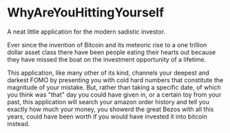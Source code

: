# WhyAreYouHittingYourself
A neat little application for the modern sadistic investor. 

Ever since the invention of Bitcoin and its meteoric rise to a one trillion dollar asset class 
there have been people eating their hearts out because they have missed the boat on the investment opportunity of a lifetime.

This application, like many other of its kind, channels your deepest and darkest FOMO by presenting you with cold hard numbers that constitute the magnitude of your mistake.
But, rather than taking a specific date, of which you think was "that" day you could have given in, or a certain toy from your past, this application will search your
amazon order history and tell you exactly how much your money, you showerd the great Bezos with all this years, 
could have been worth if you would have invested it into bitcoin instead.
